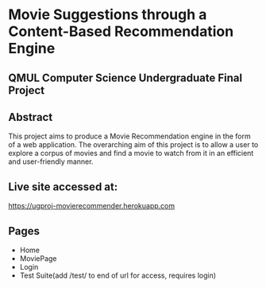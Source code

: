 # Movie Suggestions through a Content-Based Recommendation Engine
## QMUL Computer Science Undergraduate Final Project

## Abstract
This project aims to produce a Movie Recommendation engine in the form of a web application. The overarching aim of this project is to allow a user to explore a corpus of movies and find a movie to watch from it in an efficient and user-friendly manner. 

## Live site accessed at:
https://ugproj-movierecommender.herokuapp.com

## Pages
* Home
* MoviePage
* Login
* Test Suite(add /test/ to end of url for access, requires login)


